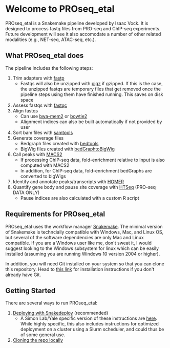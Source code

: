 # Welcome to PROseq_etal

PROseq_etal is a Snakemake pipeline developed by Isaac Vock. It is designed to process fastq files from PRO-seq and ChIP-seq experiments. Future development will see it also accomodate a number of other related modalities (e.g., NET-seq, ATAC-seq, etc.).

## What PROseq_etal does

The pipeline includes the following steps:

1. Trim adapters with [fastp](https://github.com/OpenGene/fastp)
    * Fastqs will also be unzipped with [pigz]() if gzipped. If this is the case, the unzipped fastqs are temporary files that get removed once the pipeline steps using them have finished running. This saves on disk space
1. Assess fastqs with [fastqc](https://www.bioinformatics.babraham.ac.uk/projects/fastqc/)
1. Align fastqs
    * Can use [bwa-mem2](https://github.com/bwa-mem2/bwa-mem2) or [bowtie2](https://github.com/BenLangmead/bowtie2)
    * Alignment indices can also be built automatically if not provided by user
1. Sort bam files with [samtools](http://www.htslib.org/doc/samtools-sort.html)
1. Generate coverage files
    * Bedgraph files created with [bedtools](https://bedtools.readthedocs.io/en/latest/content/tools/genomecov.html)
    * BigWig files created with [bedGraphtoBigWig](https://www.encodeproject.org/software/bedgraphtobigwig/)
1. Call peaks with [MACS2](https://github.com/macs3-project/MACS/tree/master)
    * If processing ChIP-seq data, fold-enrichment relative to Input is also computed with MACS2
    * In addition, for ChIP-seq data, fold-enrichment bedGraphs are converted to bigWigs
1. Identify and annotate peaks/transcripts with [HOMER](http://homer.ucsd.edu/homer/)
1. Quantify gene body and pause site coverage with [HTSeq](https://htseq.readthedocs.io/en/master/htseqcount.html) (PRO-seq DATA ONLY)
    * Pause indices are also calculated with a custom R script

## Requirements for PROseq_etal

PROseq_etal uses the workflow manager [Snakemake](https://snakemake.readthedocs.io/en/stable/). The minimal version of Snakemake is techncially compatible with Windows, Mac, and Linux OS, but several of the software dependencies are only Mac and Linux compatible. If you are a Windows user like me, don't sweat it, I would suggest looking to the Windows subsystem for linux which can be easily installed (assuming you are running Windows 10 version 2004 or higher).

In addition, you will need Git installed on your system so that you can clone this repository. Head to [this link](https://git-scm.com/downloads) for installation instructions if you don't already have Git.

## Getting Started

There are several ways to run PROseq_etal:

1. [Deploying with Snakedeploy](deploy.md) (recommended)
    * A Simon Lab/Yale specific version of these instructions are [here](simon.md). While highly specific, this also includes instructions for optimized deployment on a cluster using a Slurm scheduler, and could thus be of some general use.
1. [Cloning the repo locally](alt.md)